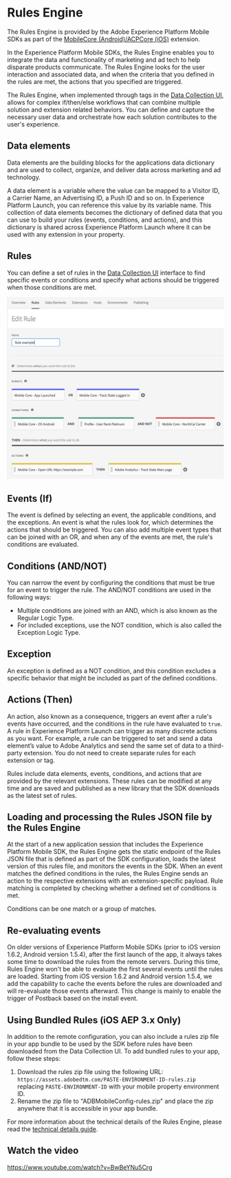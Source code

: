 # Rules Engine

The Rules Engine is provided by the Adobe Experience Platform Mobile SDKs as part of the [MobileCore (Android)/ACPCore (iOS)](../index.md) extension.

In the Experience Platform Mobile SDKs, the Rules Engine enables you to integrate the data and functionality of marketing and ad tech to help disparate products communicate. The Rules Engine looks for the user interaction and associated data, and when the criteria that you defined in the rules are met, the actions that you specified are triggered.

The Rules Engine, when implemented through tags in the [Data Collection UI](https://experience.adobe.com/#/data-collection/), allows for complex if/then/else workflows that can combine multiple solution and extension related behaviors. You can define and capture the necessary user data and orchestrate how each solution contributes to the user's experience.

## Data elements

Data elements are the building blocks for the applications data dictionary and are used to collect, organize, and deliver data across marketing and ad technology.

A data element is a variable where the value can be mapped to a Visitor ID, a Carrier Name, an Advertising ID, a Push ID and so on. In Experience Platform Launch, you can reference this value by its variable name. This collection of data elements becomes the dictionary of defined data that you can use to build your rules (events, conditions, and actions), and this dictionary is shared across Experience Platform Launch where it can be used with any extension in your property.

## Rules

You can define a set of rules in the [Data Collection UI](https://experience.adobe.com/#/data-collection/) interface to find specific events or conditions and specify what actions should be triggered when those conditions are met.

![](./assets/index/rule-example.png)

## Events (If)

The event is defined by selecting an event, the applicable conditions, and the exceptions. An event is what the rules look for, which determines the actions that should be triggered. You can also add multiple event types that can be joined with an OR, and when any of the events are met, the rule's conditions are evaluated.

## Conditions (AND/NOT)

You can narrow the event by configuring the conditions that must be true for an event to trigger the rule. The AND/NOT conditions are used in the following ways:

* Multiple conditions are joined with an AND, which is also known as the Regular Logic Type. 
* For included exceptions, use the NOT condition, which is also called the Exception Logic Type. 

## Exception

An exception is defined as a NOT condition, and this condition excludes a specific behavior that might be included as part of the defined conditions.

## Actions (Then)

An action, also known as a consequence, triggers an event after a rule's events have occurred, and the conditions in the rule have evaluated to `true`. A rule in Experience Platform Launch can trigger as many discrete actions as you want. For example, a rule can be triggered to set and send a data element’s value to Adobe Analytics and send the same set of data to a third-party extension. You do not need to create separate rules for each extension or tag.

Rules include data elements, events, conditions, and actions that are provided by the relevant extensions. These rules can be modified at any time and are saved and published as a new library that the SDK downloads as the latest set of rules.

## Loading and processing the Rules JSON file by the Rules Engine

At the start of a new application session that includes the Experience Platform Mobile SDK, the Rules Engine gets the static endpoint of the Rules JSON file that is defined as part of the SDK configuration, loads the latest version of this rules file, and monitors the events in the SDK. When an event matches the defined conditions in the rules, the Rules Engine sends an action to the respective extensions with an extension-specific payload. Rule matching is completed by checking whether a defined set of conditions is met.

<InlineAlert variant="info" slots="text"/>

Conditions can be one match or a group of matches.

## Re-evaluating events

On older versions of Experience Platform Mobile SDKs (prior to iOS version 1.6.2, Android version 1.5.4), after the first launch of the app, it always takes some time to download the rules from the remote servers. During this time, Rules Engine won't be able to evaluate the first several events until the rules are loaded. Starting from iOS version 1.6.2 and Android version 1.5.4, we add the capability to cache the events before the rules are downloaded and will re-evaluate those events afterward. This change is mainly to enable the trigger of Postback based on the install event.

## Using Bundled Rules (iOS AEP 3.x Only)

In addition to the remote configuration, you can also include a rules zip file in your app bundle to be used by the SDK before rules have been downloaded from the Data Collection UI. To add bundled rules to your app, follow these steps:
1. Download the rules zip file using the following URL: `https://assets.adobedtm.com/PASTE-ENVIRONMENT-ID-rules.zip` replacing `PASTE-ENVIRONMENT-ID` with your mobile property environment ID. 
2. Rename the zip file to "ADBMobileConfig-rules.zip" and place the zip anywhere that it is accessible in your app bundle.

For more information about the technical details of the Rules Engine, please read the [technical details guide](./technical-details).

## Watch the video

<Media slots="video"/>

<https://www.youtube.com/watch?v=BwBeYNu5Crg>

